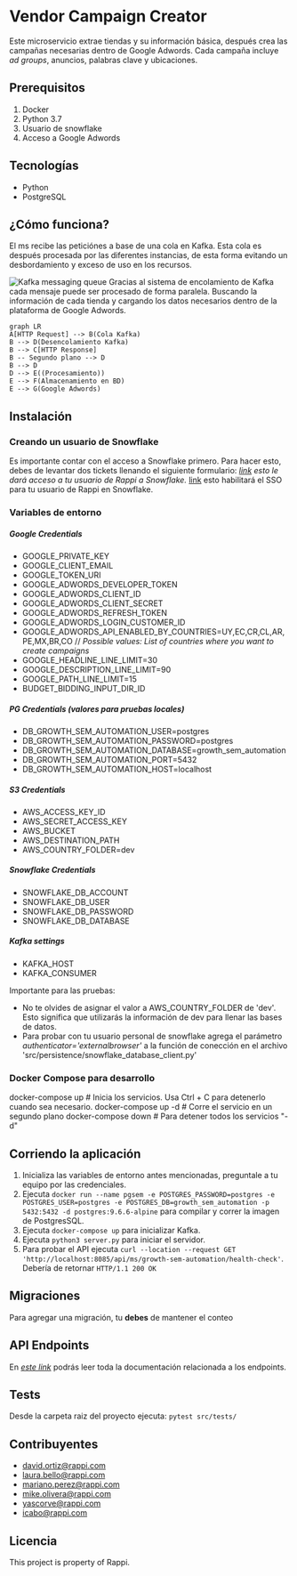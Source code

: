 # Vendor Campaign Creator

Este microservicio extrae tiendas y su información básica, después crea las campañas necesarias dentro de Google Adwords. Cada campaña incluye _ad groups_, anuncios, palabras clave y ubicaciones.

## Prerequisitos

1.  Docker
2.  Python 3.7
3.  Usuario de snowflake
4.  Acceso a Google Adwords

## Tecnologías

-   Python
-   PostgreSQL

## ¿Cómo funciona?

El ms recibe las peticiónes a base de una cola en Kafka. Esta cola es después procesada por las diferentes instancias, de esta forma evitando un desbordamiento y exceso de uso en los recursos.

![Kafka messaging queue](https://data-flair.training/blogs/wp-content/uploads/sites/2/2018/04/Kafka-Architecture.png)
Gracias al sistema de encolamiento de Kafka cada mensaje puede ser procesado de forma paralela. Buscando la información de cada tienda y cargando los datos necesarios dentro de la plataforma de Google Adwords.

```mermaid
graph LR
A[HTTP Request] --> B(Cola Kafka)
B --> D(Desencolamiento Kafka)
B --> C[HTTP Response]
B -- Segundo plano --> D
B --> D
D --> E((Procesamiento))
E --> F(Almacenamiento en BD)
E --> G(Google Adwords)
```


## Instalación

### Creando un usuario de Snowflake

Es importante contar con el acceso a Snowflake primero. Para hacer esto, debes de levantar dos tickets llenando el siguiente formulario: _[link]() esto le dará acceso a tu usuario de Rappi a Snowflake._ [link]() esto habilitará el SSO para tu usuario de Rappi en Snowflake.

### Variables de entorno

##### Google Credentials

-   GOOGLE_PRIVATE_KEY
-   GOOGLE_CLIENT_EMAIL
-   GOOGLE_TOKEN_URI
-   GOOGLE_ADWORDS_DEVELOPER_TOKEN
-   GOOGLE_ADWORDS_CLIENT_ID
-   GOOGLE_ADWORDS_CLIENT_SECRET
-   GOOGLE_ADWORDS_REFRESH_TOKEN
-   GOOGLE_ADWORDS_LOGIN_CUSTOMER_ID
-   GOOGLE_ADWORDS_API_ENABLED_BY_COUNTRIES=UY,EC,CR,CL,AR,PE,MX,BR,CO //  _Possible values: List of countries where you want to create campaigns_
-   GOOGLE_HEADLINE_LINE_LIMIT=30
-   GOOGLE_DESCRIPTION_LINE_LIMIT=90
-   GOOGLE_PATH_LINE_LIMIT=15
-   BUDGET_BIDDING_INPUT_DIR_ID

##### PG Credentials (valores para pruebas locales)

-   DB_GROWTH_SEM_AUTOMATION_USER=postgres
-   DB_GROWTH_SEM_AUTOMATION_PASSWORD=postgres
-   DB_GROWTH_SEM_AUTOMATION_DATABASE=growth_sem_automation
-   DB_GROWTH_SEM_AUTOMATION_PORT=5432
-   DB_GROWTH_SEM_AUTOMATION_HOST=localhost

##### S3 Credentials

-   AWS_ACCESS_KEY_ID
-   AWS_SECRET_ACCESS_KEY
-   AWS_BUCKET
-   AWS_DESTINATION_PATH
-   AWS_COUNTRY_FOLDER=dev

##### Snowflake Credentials

-   SNOWFLAKE_DB_ACCOUNT
-   SNOWFLAKE_DB_USER
-   SNOWFLAKE_DB_PASSWORD
-   SNOWFLAKE_DB_DATABASE

##### Kafka settings

-   KAFKA_HOST
-   KAFKA_CONSUMER

Importante para las pruebas:

-   No te olvides de asignar el valor a AWS_COUNTRY_FOLDER de 'dev'. Esto significa que utilizarás la información de dev para llenar las bases de datos.
-   Para probar con tu usuario personal de snowflake agrega el parámetro _authenticator='externalbrowser'_ a la función de conección en el archivo 'src/persistence/snowflake_database_client.py'

### Docker Compose para desarrollo

docker-compose up # Inicia los servicios. Usa Ctrl + C para detenerlo cuando sea necesario.
docker-compose up -d # Corre el servicio en un segundo plano
docker-compose down # Para detener todos los servicios "-d"

## Corriendo la aplicación

1. Inicializa las variables de entorno antes mencionadas, preguntale a tu equipo por las credenciales.
2. Ejecuta `docker run --name pgsem -e POSTGRES_PASSWORD=postgres -e POSTGRES_USER=postgres -e POSTGRES_DB=growth_sem_automation -p 5432:5432 -d postgres:9.6.6-alpine` para compilar y correr la imagen de PostgresSQL.
3. Ejecuta `docker-compose up` para inicializar Kafka.
4. Ejecuta `python3 server.py` para iniciar el servidor.
5. Para probar el API ejecuta `curl --location --request GET 'http://localhost:8085/api/ms/growth-sem-automation/health-check'`. Debería de retornar `HTTP/1.1 200 OK`

## Migraciones

Para agregar una migración, tu **debes** de mantener el conteo

## API Endpoints

En _[este link]()_ podrás leer toda la documentación relacionada a los endpoints.

## Tests

Desde la carpeta raiz del proyecto ejecuta: `pytest src/tests/`

## Contribuyentes

-   david.ortiz@rappi.com
-   laura.bello@rappi.com
-   mariano.perez@rappi.com
-   mike.olivera@rappi.com
-   yascorve@rappi.com
-   icabo@rappi.com

## Licencia

This project is property of Rappi.
